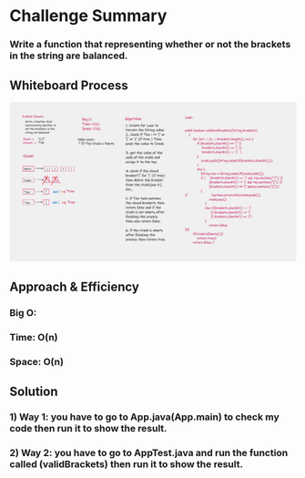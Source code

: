 # Challenge Summary
<!-- Description of the challenge -->
### Write a function that representing whether or not the brackets in the string are balanced.

## Whiteboard Process
<!-- Embedded whiteboard image -->
![](./whiteBoard/stack-queue-brackets.png)

## Approach & Efficiency
<!-- What approach did you take? Why? What is the Big O space/time for this approach? -->
### Big O:
### Time: O(n)
### Space: O(n)

## Solution
<!-- Show how to run your code, and examples of it in action -->
### 1) Way 1: you have to go to App.java(App.main) to check my code then run it to show the result.
### 2) Way 2: you have to go to AppTest.java and run the function called (validBrackets) then run it to show the result.


